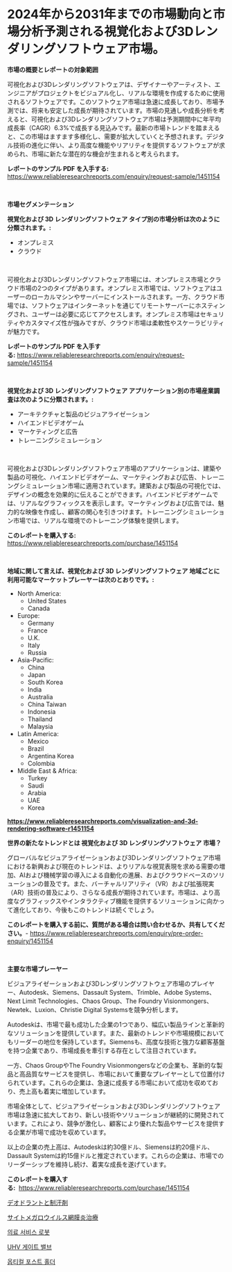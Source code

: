<p><h1>2024年から2031年までの市場動向と市場分析予測される視覚化および3Dレンダリングソフトウェア市場。</h1></p><p><strong>市場の概要とレポートの対象範囲</strong></p>
<p><p>可視化および3Dレンダリングソフトウェアは、デザイナーやアーティスト、エンジニアがプロジェクトをビジュアル化し、リアルな環境を作成するために使用されるソフトウェアです。このソフトウェア市場は急速に成長しており、市場予測では、将来も安定した成長が期待されています。市場の見通しや成長分析を考えると、可視化および3Dレンダリングソフトウェア市場は予測期間中に年平均成長率（CAGR）6.3%で成長する見込みです。最新の市場トレンドを踏まえると、この市場はますます多様化し、需要が拡大していくと予想されます。デジタル技術の進化に伴い、より高度な機能やリアリティを提供するソフトウェアが求められ、市場に新たな潜在的な機会が生まれると考えられます。</p></p>
<p><strong>レポートのサンプル PDF を入手する:</strong> <a href="https://www.reliableresearchreports.com/enquiry/request-sample/1451154">https://www.reliableresearchreports.com/enquiry/request-sample/1451154</a></p>
<p>&nbsp;</p>
<p><strong>市場セグメンテーション</strong></p>
<p><strong>視覚化および 3D レンダリングソフトウェア タイプ別の市場分析は次のように分類されます。:</strong></p>
<p><ul><li>オンプレミス</li><li>クラウド</li></ul></p>
<p>&nbsp;</p>
<p><p>可視化および3Dレンダリングソフトウェア市場には、オンプレミス市場とクラウド市場の2つのタイプがあります。オンプレミス市場では、ソフトウェアはユーザーのローカルマシンやサーバーにインストールされます。一方、クラウド市場では、ソフトウェアはインターネットを通じてリモートサーバーにホスティングされ、ユーザーは必要に応じてアクセスします。オンプレミス市場はセキュリティやカスタマイズ性が強みですが、クラウド市場は柔軟性やスケーラビリティが魅力です。</p></p>
<p><strong>レポートのサンプル PDF を入手する:</strong>&nbsp;<a href="https://www.reliableresearchreports.com/enquiry/request-sample/1451154">https://www.reliableresearchreports.com/enquiry/request-sample/1451154</a></p>
<p>&nbsp;</p>
<p><strong> 視覚化および 3D レンダリングソフトウェア アプリケーション別の市場産業調査は次のように分類されます。:</strong></p>
<p><ul><li>アーキテクチャと製品のビジュアライゼーション</li><li>ハイエンドビデオゲーム</li><li>マーケティングと広告</li><li>トレーニングシミュレーション</li></ul></p>
<p>&nbsp;</p>
<p><p>可視化および3Dレンダリングソフトウェア市場のアプリケーションは、建築や製品の可視化、ハイエンドビデオゲーム、マーケティングおよび広告、トレーニングシミュレーション市場に適用されています。建築および製品の可視化では、デザインの概念を効果的に伝えることができます。ハイエンドビデオゲームでは、リアルなグラフィックスを表示します。マーケティングおよび広告では、魅力的な映像を作成し、顧客の関心を引きつけます。トレーニングシミュレーション市場では、リアルな環境でのトレーニング体験を提供します。</p></p>
<p><strong>このレポートを購入する:</strong>&nbsp; <a href="https://www.reliableresearchreports.com/purchase/1451154">https://www.reliableresearchreports.com/purchase/1451154</a></p>
<p>&nbsp;</p>
<p><strong>地域に関して言えば、視覚化および 3D レンダリングソフトウェア 地域ごとに利用可能なマーケットプレーヤーは次のとおりです。:</strong></p>
<p><ul>
    <li>
        North America:
        <ul>
            <li>United States</li>
            <li>Canada</li>
        </ul>
    </li>
    <li>
        Europe:
        <ul>
            <li>Germany</li>
            <li>France</li>
            <li>U.K.</li>
            <li>Italy</li>
            <li>Russia</li>
        </ul>
    </li>
    <li>
        Asia-Pacific:
        <ul>
            <li>China</li>
            <li>Japan</li>
            <li>South Korea</li>
            <li>India</li>
            <li>Australia</li>
            <li>China Taiwan</li>
            <li>Indonesia</li>
            <li>Thailand</li>
            <li>Malaysia</li>
        </ul>
    </li>
    <li>
        Latin America:
        <ul>
            <li>Mexico</li>
            <li>Brazil</li>
            <li>Argentina Korea</li>
            <li>Colombia</li>
        </ul>
    </li>
    <li>
        Middle East & Africa:
        <ul>
            <li>Turkey</li>
            <li>Saudi</li>
            <li>Arabia</li>
            <li>UAE</li>
            <li>Korea</li>
        </ul>
    </li>
    </ul></p>
<p><strong><a href="https://www.reliableresearchreports.com/visualization-and-3d-rendering-software-r1451154">https://www.reliableresearchreports.com/visualization-and-3d-rendering-software-r1451154</a></strong>&nbsp;</p>
<p><strong>世界の新たなトレンドとは 視覚化および 3D レンダリングソフトウェア 市場？</strong></p>
<p><p>グローバルなビジュアライゼーションおよび3Dレンダリングソフトウェア市場における新興および現在のトレンドは、よりリアルな視覚表現を求める需要の増加、AIおよび機械学習の導入による自動化の進展、およびクラウドベースのソリューションの普及です。また、バーチャルリアリティ（VR）および拡張現実（AR）技術の普及により、さらなる成長が期待されています。市場は、より高度なグラフィックスやインタラクティブ機能を提供するソリューションに向かって進化しており、今後もこのトレンドは続くでしょう。</p></p>
<p><strong>このレポートを購入する前に、質問がある場合は問い合わせるか、共有してください。</strong>- <a href="https://www.reliableresearchreports.com/enquiry/pre-order-enquiry/1451154">https://www.reliableresearchreports.com/enquiry/pre-order-enquiry/1451154</a></p>
<p>&nbsp;</p>
<p><strong>主要な市場プレーヤー</strong></p>
<p><p>ビジュアライゼーションおよび3Dレンダリングソフトウェア市場のプレイヤー、Autodesk、Siemens、Dassault System、Trimble、Adobe Systems、Next Limit Technologies、Chaos Group、The Foundry Visionmongers、Newtek、Luxion、Christie Digital Systemsを競争分析します。</p><p>Autodeskは、市場で最も成功した企業の1つであり、幅広い製品ラインと革新的なソリューションを提供しています。また、最新のトレンドや市場規模においてもリーダーの地位を保持しています。Siemensも、高度な技術と強力な顧客基盤を持つ企業であり、市場成長を牽引する存在として注目されています。</p><p>一方、Chaos GroupやThe Foundry Visionmongersなどの企業も、革新的な製品と高品質なサービスを提供し、市場において重要なプレイヤーとして位置付けられています。これらの企業は、急速に成長する市場において成功を収めており、売上高も着実に増加しています。</p><p>市場全体として、ビジュアライゼーションおよび3Dレンダリングソフトウェア市場は急速に拡大しており、新しい技術やソリューションが継続的に開発されています。これにより、競争が激化し、顧客により優れた製品やサービスを提供する企業が市場で成功を収めています。</p><p>以上の企業の売上高は、Autodeskは約30億ドル、Siemensは約20億ドル、Dassault Systemは約15億ドルと推定されています。これらの企業は、市場でのリーダーシップを維持し続け、着実な成長を遂げています。</p></p>
<p><strong>このレポートを購入する:</strong>&nbsp;&nbsp;<a href="https://www.reliableresearchreports.com/purchase/1451154">https://www.reliableresearchreports.com/purchase/1451154</a></p>
<p><p><a href="https://medium.com/@slbola/%E9%99%A4%E8%8F%8C%E5%89%A4%E3%81%A8%E5%88%B6%E6%B1%97%E5%89%A4%E5%B8%82%E5%A0%B4-2031%E5%B9%B4%E3%81%BE%E3%81%A7%E3%81%AE%E6%88%90%E5%8A%9F%E3%81%99%E3%82%8B%E3%83%93%E3%82%B8%E3%83%8D%E3%82%B9%E6%88%A6%E7%95%A5%E3%81%AE%E9%8D%B5-8a1111d1e4b1">デオドラントと制汗剤</a></p><p><a href="https://medium.com/@rusty-marie2024/%E3%82%B5%E3%82%A4%E3%83%88%E3%83%A1%E3%82%AC%E3%83%AD%E3%82%A6%E3%82%A4%E3%83%AB%E3%82%B9%E7%B6%B2%E8%86%9C%E7%82%8E%E3%81%AE%E6%B2%BB%E7%99%82%E5%B8%82%E5%A0%B4%E3%82%B7%E3%82%A7%E3%82%A2%E3%81%AE%E9%80%B2%E5%8C%96%E3%81%A8%E5%B8%82%E5%A0%B4%E6%88%90%E9%95%B7%E3%83%88%E3%83%AC%E3%83%B3%E3%83%892024%E5%B9%B4-2031%E5%B9%B4-5e46a66b5612">サイトメガロウイルス網膜炎治療</a></p><p><a href="https://github.com/wallacBahrtyinger567686/Market-Research-Report-List-1/blob/main/945805919224.md">의료 서비스 로봇</a></p><p><a href="https://medium.com/@lizaheller2023/uhv-%EA%B2%8C%EC%9D%B4%ED%8A%B8-%EB%B0%B8%EB%B8%8C-%EC%8B%9C%EC%9E%A5-%EA%B7%9C%EB%AA%A8-%EC%8B%9C%EC%9E%A5-%EC%A0%84%EB%A7%9D-%EB%B0%8F-%EC%8B%9C%EC%9E%A5-%EC%98%88%EC%B8%A1-2024%EB%85%84%EB%B6%80%ED%84%B0-2031%EB%85%84-5598ca167c1f">UHV 게이트 밸브</a></p><p><a href="https://medium.com/@bereniceroberts1978/%EA%B4%91%ED%95%99-%ED%8F%AC%EC%8A%A4%ED%8A%B8-%ED%99%80%EB%8D%94-%EC%8B%9C%EC%9E%A5-%EC%8B%9C%EC%9E%A5-%EA%B2%BD%EC%9F%81-%EB%B6%84%EC%84%9D-%EC%8B%9C%EC%9E%A5-%EB%8F%99%ED%96%A5-%EB%B0%8F-2031%EB%85%84%EA%B9%8C%EC%A7%80%EC%9D%98-%EC%98%88%EC%B8%A1-2c51f14f3083">옵티컬 포스트 홀더</a></p></p>